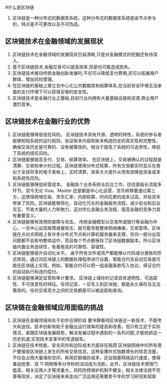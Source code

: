 #什么是区块链

1. 区块链是一种分布式的数据库系统，这种分布式的数据库系统是由节点参与的，特点是不可更改以及不可伪造。

## 区块链技术在金融领域的发展现状

1. 区块链技术在金融领域的发展现状日益清晰,只是对金融模式的挖掘还有待深入。
2. 基于区块链技术,金融交易可以提高效率,但是也可能造成损失。
3. 区块链技术推动传统金融创新发展时,不仅可以降低支付费用,还可以拓展用户群体、增加风险管理。
4. 在区块链的基础上建立去中心化公共数据库和结算体系,在当前安全环境无法承载的支付环境下可以获得足够的安全性。
5. 区块链技术是金融行业之基础,目前行业内拥有大量基础设施和资源,商业用户激烈竞争。

## 区块链技术在金融行业的优势

1. 区块链能够降低信任风险。
   区块链技术具有开源、透明的特性，系统的参与者能够知晓系统的运行规则，验证账本内容和账本构造历史的真实性和完整性，确保交易历史是可靠的、没有被篡改的，相当于提高了系统的可追责性，降低了系统的信任风险。
2. 区块链能够提高支付、交易、结算效率。
   在区块链上，交易被确认的过程就是清算、交收和审计的过程。区块链使用分布式核算，所有交易都实时显示在类似于全球共享的电子表格上，实时清算，效率大大提升从而有效降低资金成本和系统性风险。
3. 区块链能够降低经营成本。
   金融各个业务系统与后台工作，往往面临长流程多环节。现今无论 Visa、Master 还是都是中心化运营，货币转移要通过第三方，这使得跨境交易、货币汇率、内部核算、时间花费的成本过高，并给资本带来了风险。区块链能够简化、自动化冗长的金融服务流程，减少前台和后台交互，节省大量的人力和物力，这对优化金融业务流程、提高金融的竞争力具有重要意义。
4. 区块链能够有效预防故障与攻击。
   传统金融模型以交易所或银行等金融为中心，一旦中心出现故障或被攻击，就可能导致整体网络瘫痪，交易暂停。区块链在点对点网络上有许多分布式节点和计算机服务器来支撑，任何一部分出现问题都不会影响整体运作，而且每个节点都保存了区块链数据副本。所以区块链内置业务连续性，有着极高的可靠性、容错性。
5. 区块链能够提升自动化水平。
   由于所有文件或资产都能够以代码或分类账的形式体现，通过对区块链上的数据处理程序进行设置，智能合约及自动交易就可能在区块链上实现。例如，智能合约可以把一组金融条款写入协议，保证合约的自动执行和违约偿付。
6. 区块链能够满足监管和审计要求。
   区块链上储存的记录具有透明性、可追踪性、不可改变性的特征。任何记录，一旦写入到区块链，都是永久保存且无法篡改的。任何交易双方之间的交易都是可以被追踪和查询。

## 区块链在金融领域应用面临的挑战

1. 区块链在金融领域尚处于初步应用阶段
   要冷静看待区块链这一新技术，不能夸大和迷信。技术创新有助于金融业运行效率的提高和改善。但只有立足于实际情况，紧跟区块链发展趋势，解决发展过程中遇到的一系列问题,才能抢抓这一历史机遇,实现技术变革中的弯道超车。
2. 区块链在技术性能、安全风险和边际成本方面存在瓶颈
   区块链网络中的所有用户要接收区块链上发生的所有交易信息，这种呈爆炸式指数增长的信息流量，不仅会占用大量储存空间，耗用巨额储存成本，还会阻塞网络运行速度，使得春运抢票、双 11 购物等争分夺秒的活动成为泡影。此外，区块链技术使用门槛高，相关应用人才需求量大，风险防控保护机制不健全，相关法律法规不完善等现状，决定了区块链未来走向广泛运用还需要若干年的学习研究和探索

